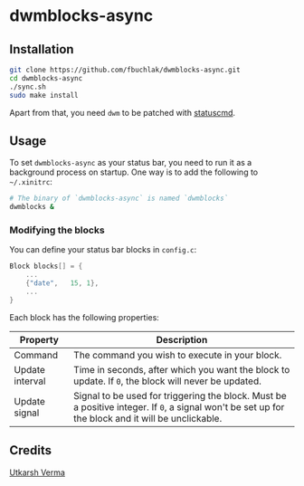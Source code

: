 # dwmblocks-async

## Installation

```sh
git clone https://github.com/fbuchlak/dwmblocks-async.git
cd dwmblocks-async
./sync.sh
sudo make install
```

Apart from that, you need `dwm` to be patched with
[statuscmd](https://dwm.suckless.org/patches/statuscmd/).

## Usage

To set `dwmblocks-async` as your status bar, you need to run it as a background
process on startup. One way is to add the following to `~/.xinitrc`:

```sh
# The binary of `dwmblocks-async` is named `dwmblocks`
dwmblocks &
```

### Modifying the blocks

You can define your status bar blocks in `config.c`:

```c
Block blocks[] = {
    ...
    {"date",   15, 1},
    ...
}
```

Each block has the following properties:

| Property        | Description                                                                                                                                        |
| --------------- | -------------------------------------------------------------------------------------------------------------------------------------------------- |
| Command         | The command you wish to execute in your block.                                                                                                     |
| Update interval | Time in seconds, after which you want the block to update. If `0`, the block will never be updated.                                                |
| Update signal   | Signal to be used for triggering the block. Must be a positive integer. If `0`, a signal won't be set up for the block and it will be unclickable. |


## Credits

[Utkarsh Verma](https://github.com/UtkarshVerma/dwmblocks-async) 
